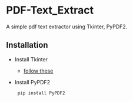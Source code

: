 # PDF-Text_Extract

A simple pdf text extractor using Tkinter, PyPDF2.



## Installation

- Install Tkinter
  - [follow these](https://tkdocs.com/tutorial/install.html)

- Install PyPDF2

   ```powershell
    pip install PyPDF2
    ```
